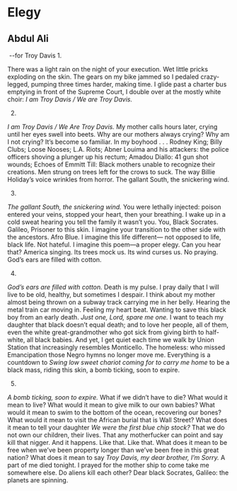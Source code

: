 # Elegy
## Abdul Ali
­­               --for Troy Davis
1.

There was a light rain on the night
of your execution. Wet little pricks
exploding on the skin.
The gears on my bike jammed
so I pedaled crazy-legged, pumping
three times harder, making time.
I glide past a charter bus emptying
in front of the Supreme Court, I double
over at the mostly white choir:
 _I am Troy Davis / We are Troy Davis._


2.

 _I am Troy Davis / We Are Troy Davis._
My mother calls hours later,
crying until her eyes swell into beets.
Why are our mothers always crying?
Why am I not crying?
It’s become so familiar.
In my boyhood . . .
Rodney King; Billy Clubs;
Loose Nooses; L.A. Riots;
Abner Louima and his attackers:
the police officers shoving a plunger up his rectum;
Amadou Diallo: 41 gun shot wounds;
Echoes of Emmitt Till: Black mothers
unable to recognize their creations.
Men strung on trees left for the crows to suck.
The way Billie Holiday’s voice wrinkles
from horror. The gallant South,
the snickering wind.


3.

 _The gallant South, the snickering wind._
You were lethally injected:
poison entered your veins, stopped your heart,
then your breathing.
I wake up in a cold sweat
hearing you tell the family it wasn’t you.
You, Black Socrates. Galileo,
Prisoner to this skin.
I imagine your transition
to the other side with the ancestors.
Afro Blue. I imagine this life different—
not opposed to life, black life.
Not hateful. I imagine
this poem—a proper elegy.
Can you hear that? America singing.
Its trees mock us.
Its wind curses us.
No praying.
God’s ears are filled
with cotton.


4.

 _God’s ears are filled with cotton._
Death is my pulse.
I pray daily that I will live to be old,
healthy, but sometimes
I despair. I think
about my mother almost
being thrown on a subway track
carrying me in her belly.
Hearing the metal train car
moving in. Feeling my heart beat.
Wanting to save this black boy
from an early death.
 _Just one, Lord, spare me one._
I want to teach my daughter
that black doesn’t equal death;
and to love her people, all of them,
even the white great-grandmother
who got sick from giving birth
to half-white, all black babies.
And yet, I get quiet each time
we walk by Union Station
that increasingly resembles Monticello.
The homeless: who missed Emancipation
those Negro hymns no longer move me.
Everything is a countdown to
 _Swing low sweet chariot coming for to carry me home_
to be a black mass, riding this skin,
a bomb ticking, soon to expire.


5.

 _A bomb ticking, soon to expire._
What if we didn’t have to die?
What would it mean to live?
What would it mean to give milk
to our own babies?
What would it mean to swim
to the bottom of the ocean,
recovering our bones?
What would it mean to visit
the African burial that is Wall Street?
What does it mean to tell your daughter
 _We were the first blue chip stock?_
That we do not own our children, their lives.
That any motherfucker can point and say
kill that nigger. And it happens. Like that.
Like that. What does it mean to be free
when we’ve been property longer
than we’ve been free in this great nation?
What does it mean to say _Troy Davis,_
 _my dear brother, I’m Sorry._
A part of me died tonight.
I prayed for the mother ship to come
take me somewhere else.
Do aliens kill each other?
Dear black Socrates,
Galileo:
the planets are spinning.